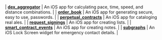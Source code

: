 | [**dex_aggregator**](/dex_aggregator) | An iOS app for calculating pace, time, speed, and distance combinations. |
| [**order_book**](/order_book) | An iOS app for generating secure, easy to use, passwords. |
| [**perpetual_contracts**](/perpetual_contracts) | An iOS app for cataloging real ales. |
| [**request_signings**](/request_signing) | An iOS app for creating lists. |
| [**smart_contract_events**](/smart_contract_events) | An iOS app for creating notes. |
| [**subgraphs**](/subgraphs) | An iOS Lock Screen widget for emergency contact details. |
